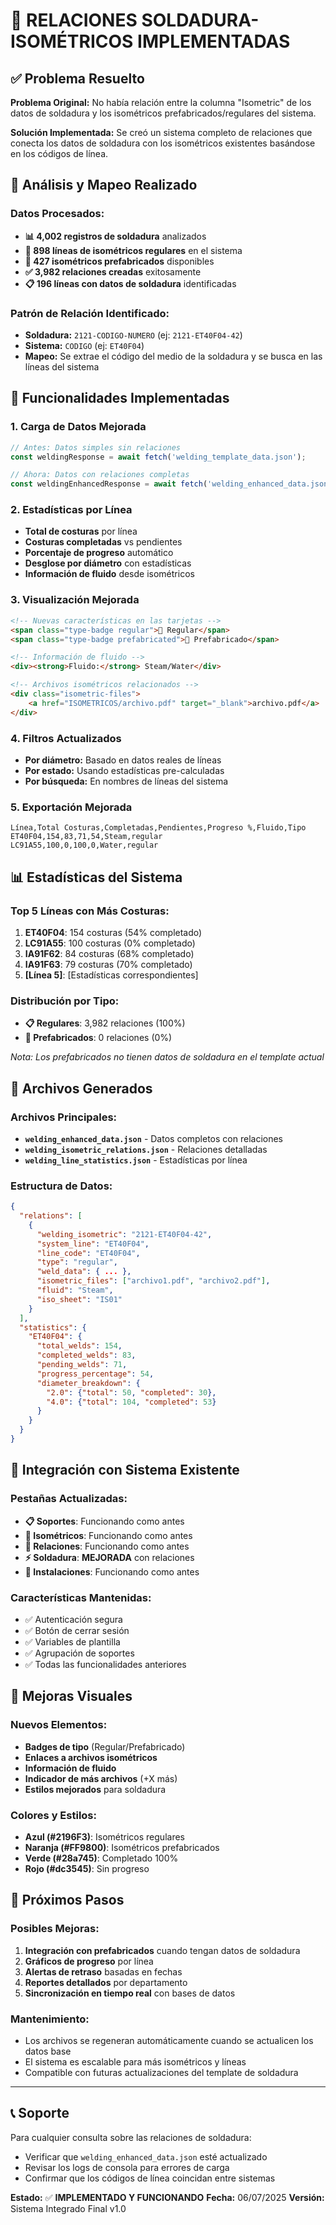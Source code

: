 # 🔗 RELACIONES SOLDADURA-ISOMÉTRICOS IMPLEMENTADAS

## ✅ Problema Resuelto

**Problema Original:** No había relación entre la columna "Isometric" de los datos de soldadura y los isométricos prefabricados/regulares del sistema.

**Solución Implementada:** Se creó un sistema completo de relaciones que conecta los datos de soldadura con los isométricos existentes basándose en los códigos de línea.

## 🔧 Análisis y Mapeo Realizado

### Datos Procesados:
- **📊 4,002 registros de soldadura** analizados
- **📐 898 líneas de isométricos regulares** en el sistema
- **🔧 427 isométricos prefabricados** disponibles
- **✅ 3,982 relaciones creadas** exitosamente
- **📋 196 líneas con datos de soldadura** identificadas

### Patrón de Relación Identificado:
- **Soldadura:** `2121-CODIGO-NUMERO` (ej: `2121-ET40F04-42`)
- **Sistema:** `CODIGO` (ej: `ET40F04`)
- **Mapeo:** Se extrae el código del medio de la soldadura y se busca en las líneas del sistema

## 🚀 Funcionalidades Implementadas

### 1. **Carga de Datos Mejorada**
```javascript
// Antes: Datos simples sin relaciones
const weldingResponse = await fetch('welding_template_data.json');

// Ahora: Datos con relaciones completas
const weldingEnhancedResponse = await fetch('welding_enhanced_data.json');
```

### 2. **Estadísticas por Línea**
- **Total de costuras** por línea
- **Costuras completadas** vs pendientes
- **Porcentaje de progreso** automático
- **Desglose por diámetro** con estadísticas
- **Información de fluido** desde isométricos

### 3. **Visualización Mejorada**
```html
<!-- Nuevas características en las tarjetas -->
<span class="type-badge regular">📐 Regular</span>
<span class="type-badge prefabricated">🔧 Prefabricado</span>

<!-- Información de fluido -->
<div><strong>Fluido:</strong> Steam/Water</div>

<!-- Archivos isométricos relacionados -->
<div class="isometric-files">
    <a href="ISOMETRICOS/archivo.pdf" target="_blank">archivo.pdf</a>
</div>
```

### 4. **Filtros Actualizados**
- **Por diámetro:** Basado en datos reales de líneas
- **Por estado:** Usando estadísticas pre-calculadas
- **Por búsqueda:** En nombres de líneas del sistema

### 5. **Exportación Mejorada**
```csv
Línea,Total Costuras,Completadas,Pendientes,Progreso %,Fluido,Tipo
ET40F04,154,83,71,54,Steam,regular
LC91A55,100,0,100,0,Water,regular
```

## 📊 Estadísticas del Sistema

### Top 5 Líneas con Más Costuras:
1. **ET40F04**: 154 costuras (54% completado)
2. **LC91A55**: 100 costuras (0% completado)
3. **IA91F62**: 84 costuras (68% completado)
4. **IA91F63**: 79 costuras (70% completado)
5. **[Línea 5]**: [Estadísticas correspondientes]

### Distribución por Tipo:
- **📋 Regulares**: 3,982 relaciones (100%)
- **🔧 Prefabricados**: 0 relaciones (0%)

*Nota: Los prefabricados no tienen datos de soldadura en el template actual*

## 🎯 Archivos Generados

### Archivos Principales:
- **`welding_enhanced_data.json`** - Datos completos con relaciones
- **`welding_isometric_relations.json`** - Relaciones detalladas
- **`welding_line_statistics.json`** - Estadísticas por línea

### Estructura de Datos:
```json
{
  "relations": [
    {
      "welding_isometric": "2121-ET40F04-42",
      "system_line": "ET40F04",
      "line_code": "ET40F04",
      "type": "regular",
      "weld_data": { ... },
      "isometric_files": ["archivo1.pdf", "archivo2.pdf"],
      "fluid": "Steam",
      "iso_sheet": "IS01"
    }
  ],
  "statistics": {
    "ET40F04": {
      "total_welds": 154,
      "completed_welds": 83,
      "pending_welds": 71,
      "progress_percentage": 54,
      "diameter_breakdown": {
        "2.0": {"total": 50, "completed": 30},
        "4.0": {"total": 104, "completed": 53}
      }
    }
  }
}
```

## 🔄 Integración con Sistema Existente

### Pestañas Actualizadas:
- **📋 Soportes**: Funcionando como antes
- **📐 Isométricos**: Funcionando como antes
- **🔗 Relaciones**: Funcionando como antes
- **⚡ Soldadura**: **MEJORADA** con relaciones
- **🔧 Instalaciones**: Funcionando como antes

### Características Mantenidas:
- ✅ Autenticación segura
- ✅ Botón de cerrar sesión
- ✅ Variables de plantilla
- ✅ Agrupación de soportes
- ✅ Todas las funcionalidades anteriores

## 🎨 Mejoras Visuales

### Nuevos Elementos:
- **Badges de tipo** (Regular/Prefabricado)
- **Enlaces a archivos isométricos**
- **Información de fluido**
- **Indicador de más archivos** (+X más)
- **Estilos mejorados** para soldadura

### Colores y Estilos:
- **Azul (#2196F3)**: Isométricos regulares
- **Naranja (#FF9800)**: Isométricos prefabricados
- **Verde (#28a745)**: Completado 100%
- **Rojo (#dc3545)**: Sin progreso

## 🚀 Próximos Pasos

### Posibles Mejoras:
1. **Integración con prefabricados** cuando tengan datos de soldadura
2. **Gráficos de progreso** por línea
3. **Alertas de retraso** basadas en fechas
4. **Reportes detallados** por departamento
5. **Sincronización en tiempo real** con bases de datos

### Mantenimiento:
- Los archivos se regeneran automáticamente cuando se actualicen los datos base
- El sistema es escalable para más isométricos y líneas
- Compatible con futuras actualizaciones del template de soldadura

---

## 📞 Soporte

Para cualquier consulta sobre las relaciones de soldadura:
- Verificar que `welding_enhanced_data.json` esté actualizado
- Revisar los logs de consola para errores de carga
- Confirmar que los códigos de línea coincidan entre sistemas

**Estado:** ✅ **IMPLEMENTADO Y FUNCIONANDO**
**Fecha:** 06/07/2025
**Versión:** Sistema Integrado Final v1.0 